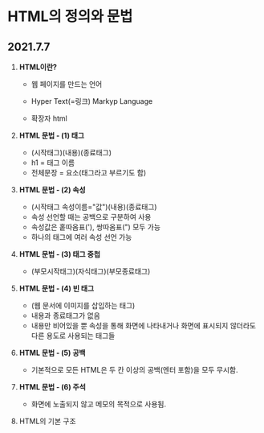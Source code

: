 # HTML의 정의와 문법

## 2021.7.7



1. **HTML이란?**

   - 웹 페이지를 만드는 언어

   - Hyper Text(=링크) Markyp Language

   - 확장자 html

     

2. **HTML 문법 - (1) 태그**

   <script src="https://gist.github.com/Chaewon14/42924635fc56525342229f6b405857e9.js"></script>
   
   - (시작태그)(내용)(종료태그)
   - h1 = 태그 이름
   - 전체문장 = 요소(태그라고 부르기도 함)

   

3. **HTML 문법 - (2) 속성**

   - (시작태그 속성이름="값")(내용)(종료태그)
   - 속성 선언할 때는 공백으로 구분하여 사용
   - 속성값은 홑따옴표('), 쌍따옴표(") 모두 가능
   - 하나의 태그에 여러 속성 선언 가능

   

4. **HTML 문법 - (3) 태그 중첩**

   - (부모시작태그)(자식태그)(부모종료태그)

   

5. **HTML 문법 - (4) 빈 태그**



   - (웹 문서에 이미지를 삽입하는 태그)
   - 내용과 종료태그가 없음
   - 내용만 비어있을 뿐 속성을 통해 화면에 나타내거나 화면에 표시되지 않더라도 다른 용도로 사용되는 태그들

     

6. **HTML 문법 - (5) 공백**

   - 기본적으로 모든 HTML은 두 칸 이상의 공백(엔터 포함)을 모두 무시함.

     

7. **HTML 문법 - (6) 주석**


   - 화면에 노출되지 않고 메모의 목적으로 사용됨.

     

8. HTML의 기본 구조


   

